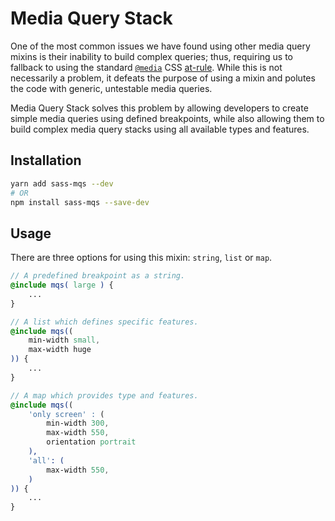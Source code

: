 # Media Query Stack

One of the most common issues we have found using other media query mixins is their inability to build complex queries; thus, requiring us to fallback to using the standard [`@media`][1] CSS [at-rule][2]. While this is not necessarily a problem, it defeats the purpose of using a mixin and polutes the code with generic, untestable media queries.

Media Query Stack solves this problem by allowing developers to create simple media queries using defined breakpoints, while also allowing them to build complex media query stacks using all available types and features.

## Installation

```bash
yarn add sass-mqs --dev
# OR
npm install sass-mqs --save-dev
```

## Usage

There are three options for using this mixin: `string`, `list` or `map`.

```scss
// A predefined breakpoint as a string.
@include mqs( large ) {
	...
}

// A list which defines specific features.
@include mqs((
	min-width small,
	max-width huge
)) {
	...
}

// A map which provides type and features.
@include mqs((
	'only screen' : (
		min-width 300,
		max-width 550,
		orientation portrait
	),
	'all': (
		max-width 550,
	)
)) {
	...
}
```

[1]: https://developer.mozilla.org/en-US/docs/Web/CSS/@media
[2]: https://developer.mozilla.org/en-US/docs/Web/CSS/At-rule
